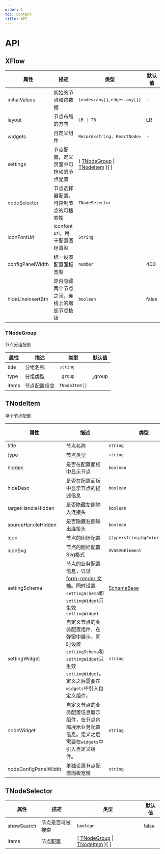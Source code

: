 ```yaml
---
order: 1
toc: content
title: API
---
```

# API

## XFlow

| 属性              | 描述                                       | 类型                                                        | 默认值 |
| ----------------- | ------------------------------------------ | ----------------------------------------------------------- | ------ |
| initialValues     | 初始的节点和边数据                         | `{nodes:any[],edges:any[]}`                                 | -      | - |
| layout            | 节点布局的方向                             | `LR \| TB`                                                  | LR     | - |
| widgets           | 自定义组件                                 | `Record<string, ReactNode>`                                 | -      | - |
| settings          | 节点配置，定义页面中可拖动的节点配置       | ( [TNodeGroup](#tnodegroup) \| [TNodeItem](#tnodeitem) )[ ] |        |
| nodeSelector      | 节点选择器配置，可控制节点的可搜索性       | `TNodeSelector`                                             |
| iconFontUrl       | iconfont url，用于配置图标渲染             | `String`                                                    |        |
| configPanelWidth  | 统一设置配置面板宽度                       | `number`                                                    | 400    |
| hideLineInsertBtn | 是否隐藏两个节点之间，连线上的增加节点按钮 | `boolean`                                                   | false  |

### TNodeGroup

节点分组配置

| 属性  | 描述         | 类型          | 默认值 |
| ----- | ------------ | ------------- | ------ |
| title | 分组名称     | `string`      |        |
| type  | 分组类型     | `_group`      | _group |
| items | 节点配置信息 | `TNodeItem[]` |        |

## TNodeItem

单个节点配置

| 属性                 | 描述                                                                                                                                             | 类型                                                                                                                                                            | 默认值 |
| -------------------- | ------------------------------------------------------------------------------------------------------------------------------------------------ | --------------------------------------------------------------------------------------------------------------------------------------------------------------- | ------ |
| title                | 节点名称                                                                                                                                         | `string`                                                                                                                                                        |        |
| type                 | 节点类型                                                                                                                                         | `string`                                                                                                                                                        |        |
| hidden               | 是否在配置面板中显示节点                                                                                                                         | `boolean`                                                                                                                                                       | false  |
| hideDesc               | 是否在配置面板中显示节点的描述信息                                                                                                                | `boolean`                                                                                                                                                       | false  |
| targetHandleHidden   | 是否隐藏左侧输入连接头                                                                                                                           | `boolean`                                                                                                                                                       | false  |
| sourceHandleHidden   | 是否隐藏右侧输出连接头                                                                                                                           | `boolean`                                                                                                                                                       | false  |
| icon                 | 节点的图标配置                                                                                                                                   | `{type:string;bgColor:string}`                                                                                                                                  |        |
| iconSvg                | 节点的图标配置Svg格式                                                                                                                                   | `SVGSVGElement`                                                                                                                                  |        |
| settingSchema        | 节点的业务配置信息，详见[form-render 文档](/form-render/api-schema)。同时设置`settingSchema`和`settingWidget`只生效`settingWidget`               | <a target="_blank" href="https://github.com/alibaba/x-render/blob/e2feff8fdb3bef5537b92a2157dbbf40b9d4eb17/packages/form-render/src/type.ts#L32">SchemaBase</a> |        |
| settingWidget        | 自定义节点的业务配置组件，在弹窗中展示。同时设置`settingSchema`和`settingWidget`只生效`settingWidget`。定义之后需要在`widgets`中引入自定义组件。 | `string`                                                                                                                                                        |        |
| nodeWidget           | 自定义节点的业务配置信息展示组件，在节点内部展示业务配置信息。定义之后需要在`widgets`中引入自定义组件。                                          | `string`                                                                                                                                                        |        |
| nodeConfigPanelWidth | 单独设置节点配置面板宽度                                                                                                                         | `string`                                                                                                                                                        | 400    |

## TNodeSelector

| 属性       | 描述             | 类型                                                        | 默认值 |
| ---------- | ---------------- | ----------------------------------------------------------- | ------ |
| showSearch | 节点是否可被搜索 | `boolean`                                                   | false  |
| items      | 节点配置         | ( [TNodeGroup](#tnodegroup) \| [TNodeItem](#tnodeitem) )[ ] |        |
